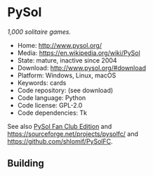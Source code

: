 # PySol

_1,000 solitaire games._

- Home: http://www.pysol.org/
- Media: https://en.wikipedia.org/wiki/PySol
- State: mature, inactive since 2004
- Download: http://www.pysol.org/#download
- Platform: Windows, Linux, macOS
- Keywords: cards
- Code repository: (see download)
- Code language: Python
- Code license: GPL-2.0
- Code dependencies: Tk

See also [PySol Fan Club Edition](https://pysolfc.sourceforge.io/) and https://sourceforge.net/projects/pysolfc/ and https://github.com/shlomif/PySolFC.

## Building
